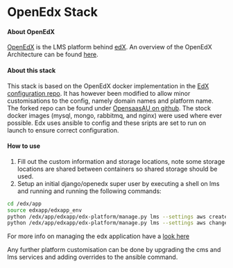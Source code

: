 OpenEdx Stack
=============

#### About OpenEdX
[OpenEdX](https://open.edx.org/) is the LMS platform behind [edX](https://www.edx.org/). An overview of the OpenEdX Architecture can be found [here](https://edx.readthedocs.io/projects/edx-developer-guide/en/latest/architecture.html).

#### About this stack
This stack is based on the OpenEdX docker implementation in the [EdX configuration repo](https://github.com/edx/configuration/tree/master/docker). It has however been modified to allow minor customisations to the config, namely domain names and platform name. The forked repo can be found under [OpensaasAU on github](https://github.com/OpenSaasAU/edx-configuration). The stock docker images (mysql, mongo, rabbitmq, and nginx) were used where ever possible. Edx uses ansible to config and these sripts are set to run on launch to ensure correct configuration.

#### How to use
1. Fill out the custom information and storage locations, note some storage locations are shared between containers so shared storage should be used.
2. Setup an initial django/openedx super user by executing a shell on lms and running and running the following commands:
```bash
cd /edx/app
source edxapp/edxapp_env
python /edx/app/edxapp/edx-platform/manage.py lms --settings aws create_user -s -p edx -e user@example.com
python /edx/app/edxapp/edx-platform/manage.py lms --settings aws changepassword user
```
For more info on managing the edx application have a [look here](https://openedx.atlassian.net/wiki/display/OpenOPS/Managing+OpenEdX+Tips+and+Tricks)

Any further platform customisation can be done by upgrading the cms and lms services and adding overrides to the ansible command.
